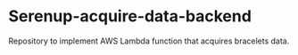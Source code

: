 # Serenup-acquire-data-backend
Repository to implement AWS Lambda function that acquires bracelets data.
